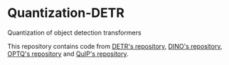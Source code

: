 # Quantization-DETR
Quantization of object detection transformers

This repository contains code from [DETR's repository](https://github.com/facebookresearch/detr), [DINO's repository](https://github.com/IDEA-Research/DINO),  [OPTQ's repository](https://github.com/IST-DASLab/gptq) and [QuIP's repository](https://github.com/jerry-chee/QuIP).
